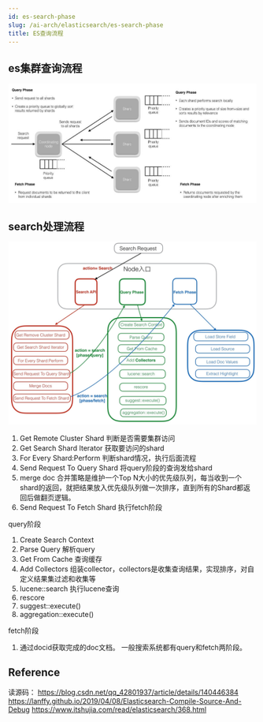 ```yaml
---
id: es-search-phase
slug: /ai-arch/elasticsearch/es-search-phase
title: ES查询流程
---
```


## es集群查询流程
![img_2.png](serach_step.png)

## search处理流程
![img_3.png](search_process.png)
1. Get Remote Cluster Shard 判断是否需要集群访问
2. Get Search Shard Iterator 获取要访问的shard
3. For Every Shard:Perform 判断shard情况，执行后面流程
4. Send Request To Query Shard 将query阶段的查询发给shard
5. merge doc 合并策略是维护一个Top N大小的优先级队列，每当收到一个shard的返回，就把结果放入优先级队列做一次排序，直到所有的Shard都返回后做翻页逻辑。
6. Send Request To Fetch Shard 执行fetch阶段

query阶段
1. Create Search Context
2. Parse Query 解析query
3. Get From Cache 查询缓存
4. Add Collectors 组装collector，collectors是收集查询结果，实现排序，对自定义结果集过滤和收集等
5. lucene::search 执行lucene查询
6. rescore
7. suggest::execute()
8. aggregation::execute()

fetch阶段
1. 通过docid获取完成的doc文档。
   一般搜索系统都有query和fetch两阶段。



## Reference

读源码：
https://blog.csdn.net/qq_42801937/article/details/140446384
https://lanffy.github.io/2019/04/08/Elasticsearch-Compile-Source-And-Debug
https://www.itshujia.com/read/elasticsearch/368.html








